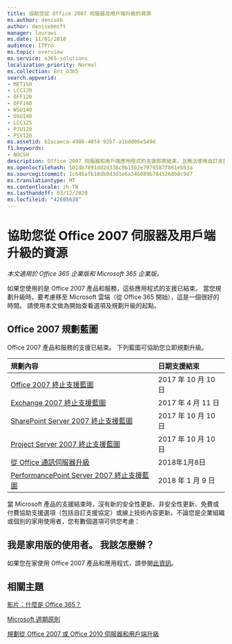 ```yaml
---
title: 協助您從 Office 2007 伺服器及用戶端升級的資源
ms.author: deniseb
author: denisebmsft
manager: laurawi
ms.date: 11/01/2018
audience: ITPro
ms.topic: overview
ms.service: o365-solutions
localization_priority: Normal
ms.collection: Ent_O365
search.appverid:
- MET150
- LCC120
- OFF120
- OFF140
- WSU140
- OSU140
- LCC125
- PJU120
- PSV120
ms.assetid: b2acaeca-4986-40f4-92b7-a1bdd06e549d
f1.keywords:
- NOCSH
description: Office 2007 伺服器和用戶端應用程式的支援即將結束，且無法使用自訂支援協定。 請使用本文立即開始規劃升級。
ms.openlocfilehash: 101db7891dd2d336c9b15b2e7070587fb61eb53a
ms.sourcegitcommit: 1c646afb10db9d3d1e6a346089b7845268b0c9d7
ms.translationtype: MT
ms.contentlocale: zh-TW
ms.lasthandoff: 03/12/2020
ms.locfileid: "42605638"
---
```

# <a name="resources-to-help-you-upgrade-from-office-2007-servers-and-clients"></a>協助您從 Office 2007 伺服器及用戶端升級的資源

*本文適用於 Office 365 企業版和 Microsoft 365 企業版。*

如果您使用的是 Office 2007 產品和服務，這些應用程式的支援已結束。 當您規劃升級時，要考慮移至 Microsoft 雲端（從 Office 365 開始），這是一個很好的時間。 請使用本文做為開始查看選項及規劃升級的起點。
      
## <a name="office-2007-planning-roadmaps"></a>Office 2007 規劃藍圖
  
Office 2007 產品和服務的支援已結束。 下列藍圖可協助您立即規劃升級。

|**規劃內容**|**日期支援結束**|
|:-----|:-----|
|[Office 2007 終止支援藍圖](https://docs.microsoft.com/DeployOffice/office-2007-end-support-roadmap) <br/> |2017 年 10 月 10 日  <br/> |
|[Exchange 2007 終止支援藍圖](exchange-2007-end-of-support.md) <br/> |2017 年 4 月 11 日  <br/> |
|[SharePoint Server 2007 終止支援藍圖](sharepoint-2007-end-of-support.md) <br/> |2017 年 10 月 10 日  <br/> |
|[Project Server 2007 終止支援藍圖](project-server-2007-end-of-support.md) <br/> |2017 年 10 月 10 日  <br/> |
|[從 Office 通訊伺服器升級](https://docs.microsoft.com/SkypeForBusiness/plan-your-deployment/upgrade) <br/> |2018年1月8日  <br/> |
|[PerformancePoint Server 2007 終止支援藍圖](pps-2007-end-of-support.md) <br/> |2018 年 1 月 9 日  <br/> |
   
當 Microsoft 產品的支援結束時，沒有新的安全性更新、非安全性更新、免費或付費協助支援選項（包括自訂支援協定）或線上技術內容更新。不論您是企業組織或個別的家用使用者，您有數個選項可供您考慮：

## <a name="im-a-home-user-what-do-i-do"></a>我是家用版的使用者。 我該怎麼辦？

如果您在家使用 Office 2007 產品和應用程式，請參閱[此資訊](plan-upgrade-previous-versions-office.md#im-a-home-user-what-do-i-do)。
     
## <a name="related-topics"></a>相關主題

[影片：什麼是 Office 365？](https://support.office.com/article/847caf12-2589-452c-8aca-1c009797678b.aspx)
  
[Microsoft 週期原則](https://go.microsoft.com/fwlink/?linkid=865200)

[規劃從 Office 2007 或 Office 2010 伺服器和用戶端升級](plan-upgrade-previous-versions-office.md)
  

